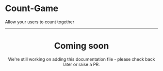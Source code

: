 # Count-Game

Allow your users to count together

<ModuleOverview moduleName="counter" />

---

<center><h1>Coming soon</h1></center>
<center>We're still working on adding this documentation file - please check back later or raise a PR.</center>